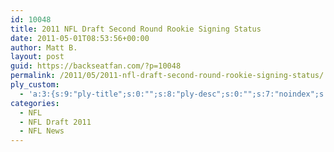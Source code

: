 ```yaml
---
id: 10048
title: 2011 NFL Draft Second Round Rookie Signing Status
date: 2011-05-01T08:53:56+00:00
author: Matt B.
layout: post
guid: https://backseatfan.com/?p=10048
permalink: /2011/05/2011-nfl-draft-second-round-rookie-signing-status/
ply_custom:
  - 'a:3:{s:9:"ply-title";s:0:"";s:8:"ply-desc";s:0:"";s:7:"noindex";s:0:"";}'
categories:
  - NFL
  - NFL Draft 2011
  - NFL News
---
```


<div class="entry">
</div>
